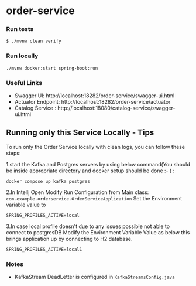 # order-service

### Run tests
`$ ./mvnw clean verify`

### Run locally
```shell
./mvnw docker:start spring-boot:run
```


### Useful Links
* Swagger UI: http://localhost:18282/order-service/swagger-ui.html
* Actuator Endpoint: http://localhost:18282/order-service/actuator
* Catalog Service : http://localhost:18080/catalog-service/swagger-ui.html

## Running only this Service Locally - Tips

To run only the Order Service locally with clean logs, you can follow these steps:



1.start the Kafka and Postgres servers by using below command(You should be inside appropriate directory and docker setup should be done :- ) :
```shell
docker compose up kafka postgres
```
2.In IntelIj Open Modify Run Configuration from Main class:
        `com.example.orderservice.OrderServiceApplication`
Set the Environment variable value to 
```text
SPRING_PROFILES_ACTIVE=local
```

3.In case local profile doesn't due to any issues possible not able to connect to postgresDB
Modify the Environment Variable Value as below this brings application up by connecting to H2 database.
```text
SPRING_PROFILES_ACTIVE=local1
```
 


### Notes
* KafkaStream DeadLetter is configured in `KafkaStreamsConfig.java`
